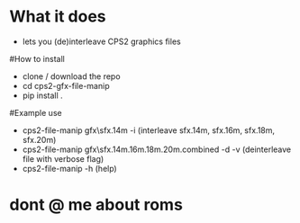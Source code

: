 # What it does
* lets you (de)interleave CPS2 graphics files

#How to install
* clone / download the repo
* cd cps2-gfx-file-manip
* pip install .

#Example use
* cps2-file-manip gfx\sfx.14m -i (interleave sfx.14m, sfx.16m, sfx.18m, sfx.20m)
* cps2-file-manip gfx\sfx.14m.16m.18m.20m.combined -d -v (deinterleave file with verbose flag)
* cps2-file-manip -h (help)

# dont @ me about roms